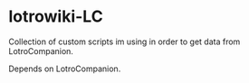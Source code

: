 # lotrowiki-LC

Collection of custom scripts im using in order to get data from LotroCompanion.

Depends on LotroCompanion.
